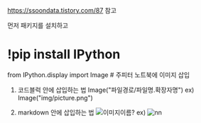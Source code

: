 https://ssoondata.tistory.com/87 참고

먼저 패키지를 설치하고

# !pip install IPython 
from IPython.display import Image  # 주피터 노트북에 이미지 삽입

1. 코드블럭 안에 삽입하는 법
Image("파일경로/파일명.확장자명")
ex) Image("img/picture.png")

2. markdown 안에 삽입하는 법
![이미지이름?](파일경로/파일명.확장자명)
ex) ![nn](img/99.01_01.png)